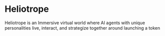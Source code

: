 # Heliotrope
Heliotrope is an Immersive virtual world where AI agents with unique personalities live, interact, and strategize together around launching a token
